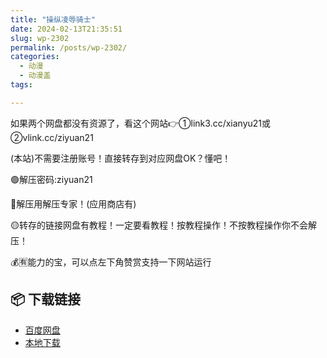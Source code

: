 ```yaml
---
title: "操纵凌辱骑士"
date: 2024-02-13T21:35:51
slug: wp-2302
permalink: /posts/wp-2302/
categories:
  - 动漫
  - 动漫盖
tags:

---
```


如果两个网盘都没有资源了，看这个网站👉①link3.cc/xianyu21或②vlink.cc/ziyuan21

(本站)不需要注册账号！直接转存到对应网盘OK？懂吧！

🟢解压密码:ziyuan21

🔵解压用解压专家！(应用商店有)

🟡转存的链接网盘有教程！一定要看教程！按教程操作！不按教程操作你不会解压！

💰🈶能力的宝，可以点左下角赞赏支持一下网站运行

## 📦 下载链接
- [百度网盘](https://blziyuan21.com/pay-download/2302?key=dea9b819c1&down_id=0)
- [本地下载](https://blziyuan21.com/pay-download/2302?key=dea9b819c1&down_id=1)


